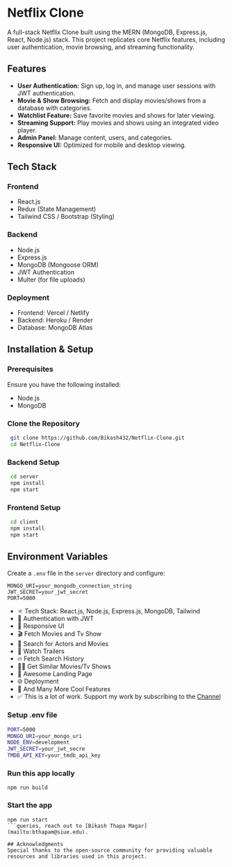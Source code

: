 # Netflix Clone

A full-stack Netflix Clone built using the MERN (MongoDB, Express.js, React, Node.js) stack. This project replicates core Netflix features, including user authentication, movie browsing, and streaming functionality.

## Features

- **User Authentication:** Sign up, log in, and manage user sessions with JWT authentication.
- **Movie & Show Browsing:** Fetch and display movies/shows from a database with categories.
- **Watchlist Feature:** Save favorite movies and shows for later viewing.
- **Streaming Support:** Play movies and shows using an integrated video player.
- **Admin Panel:** Manage content, users, and categories.
- **Responsive UI:** Optimized for mobile and desktop viewing.

## Tech Stack

### Frontend
- React.js
- Redux (State Management)
- Tailwind CSS / Bootstrap (Styling)

### Backend
- Node.js
- Express.js
- MongoDB (Mongoose ORM)
- JWT Authentication
- Multer (for file uploads)

### Deployment
- Frontend: Vercel / Netlify
- Backend: Heroku / Render
- Database: MongoDB Atlas

## Installation & Setup

### Prerequisites
Ensure you have the following installed:
- Node.js
- MongoDB

### Clone the Repository
```sh
 git clone https://github.com/Bikash432/Netflix-Clone.git
 cd Netflix-Clone
```

### Backend Setup
```sh
 cd server
 npm install
 npm start
```

### Frontend Setup
```sh
 cd client
 npm install
 npm start
```

## Environment Variables
Create a `.env` file in the `server` directory and configure:
```
MONGO_URI=your_mongodb_connection_string
JWT_SECRET=your_jwt_secret
PORT=5000
```


-   ⚛️ Tech Stack: React.js, Node.js, Express.js, MongoDB, Tailwind
-   🔐 Authentication with JWT
-   📱 Responsive UI
-   🎬 Fetch Movies and Tv Show
-   🔎 Search for Actors and Movies
-   🎥 Watch Trailers
-   🔥 Fetch Search History
-   🐱‍👤 Get Similar Movies/Tv Shows
-   💙 Awesome Landing Page
-   🌐 Deployment
-   🚀 And Many More Cool Features
-   ✅ This is a lot of work. Support my work by subscribing to the [Channel](https://www.youtube.com/@asaprogrammer_)

### Setup .env file

```bash
PORT=5000
MONGO_URI=your_mongo_uri
NODE_ENV=development
JWT_SECRET=your_jwt_secre
TMDB_API_KEY=your_tmdb_api_key
```

### Run this app locally

```shell
npm run build
```

### Start the app

```shell
npm run start
```queries, reach out to [Bikash Thapa Magar](mailto:bthapam@siue.edu).

## Acknowledgments
Special thanks to the open-source community for providing valuable resources and libraries used in this project.

